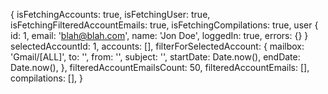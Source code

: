 {
  isFetchingAccounts: true,
  isFetchingUser: true,
  isFetchingFilteredAccountEmails: true,
  isFetchingCompilations: true,
  user {
    id: 1,
    email: 'blah@blah.com',
    name: 'Jon Doe',
    loggedIn: true,
    errors: {}
  }
  selectedAccountId: 1,
  accounts: [],
  filterForSelectedAccount: {
    mailbox: 'Gmail/[ALL]',
    to: '',
    from: '',
    subject: '',
    startDate: Date.now(),
    endDate: Date.now(),
  },
  filteredAccountEmailsCount: 50,
  filteredAccountEmails: [],
  compilations: [],
}
